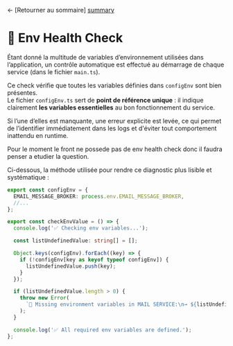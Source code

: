 ← [Retourner au sommaire] [summary]

# 🔭 Env Health Check

Étant donné la multitude de variables d’environnement utilisées dans l’application, un contrôle automatique est effectué au démarrage de chaque service (dans le fichier `main.ts`).

Ce check vérifie que toutes les variables définies dans `configEnv` sont bien présentes.  
Le fichier `configEnv.ts` sert de **point de référence unique** : il indique clairement **les variables essentielles** au bon fonctionnement du service.

Si l’une d’elles est manquante, une erreur explicite est levée, ce qui permet de l’identifier immédiatement dans les logs et d'éviter tout comportement inattendu en runtime.

Pour le moment le front ne possede pas de env health check donc il faudra penser a etudier la question.

Ci-dessous, la méthode utilisée pour rendre ce diagnostic plus lisible et systématique :

```ts
export const configEnv = {
  EMAIL_MESSAGE_BROKER: process.env.EMAIL_MESSAGE_BROKER,
  //...
};

export const checkEnvValue = () => {
  console.log('✅ Checking env variables...');

  const listUndefinedValue: string[] = [];

  Object.keys(configEnv).forEach((key) => {
    if (!configEnv[key as keyof typeof configEnv]) {
      listUndefinedValue.push(key);
    }
  });

  if (listUndefinedValue.length > 0) {
    throw new Error(
      `🚨 Missing environment variables in MAIL SERVICE:\n→ ${listUndefinedValue.join('\n→ ')}`
    );
  }

  console.log('✅ All required env variables are defined.');
};
```

[summary]: ../../../README.md
